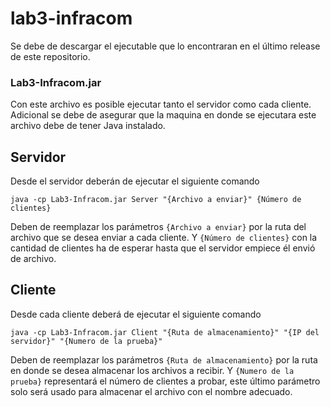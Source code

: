 # lab3-infracom

Se debe de descargar el ejecutable que lo encontraran en el último release de este repositorio.

### Lab3-Infracom.jar

Con este archivo es posible ejecutar tanto el servidor como cada cliente.
Adicional se debe de asegurar que la maquina en donde se ejecutara este archivo debe de tener Java instalado.

## Servidor
Desde el servidor deberán de ejecutar el siguiente comando 

```java -cp Lab3-Infracom.jar Server "{Archivo a enviar}" {Número de clientes}```

Deben de reemplazar los parámetros ```{Archivo a enviar}``` por la ruta del archivo que se desea enviar a cada cliente. Y ```{Número de clientes}``` con la cantidad de clientes ha de esperar hasta que el servidor empiece él envió de archivo.

## Cliente

Desde cada cliente deberá de ejecutar el siguiente comando

```java -cp Lab3-Infracom.jar Client "{Ruta de almacenamiento}" "{IP del servidor}" "{Numero de la prueba}"```

Deben de reemplazar los parámetros ```{Ruta de almacenamiento}``` por la ruta en donde se desea almacenar los archivos a recibir. Y ```{Numero de la prueba}``` representará el número de clientes a probar, este último parámetro solo será usado para almacenar el archivo con el nombre adecuado.
